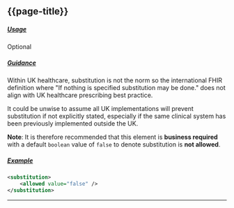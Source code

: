 ## {{page-title}}

<h5><ins>Usage</ins></h5>

<span class="mro-circle optional" title="Optional"></span> Optional

<h5><ins>Guidance</ins></h5>

Within UK healthcare, substitution is not the norm so the international FHIR definition where "If nothing is specified substitution may be done." does not align with UK healthcare prescribing best practice.

It could be unwise to assume all UK implementations will prevent substitution if not explicitly stated, especially if the same clinical system has been previously implemented outside the UK.

<div class="nhsd-a-box nhsd-a-box--bg-light-blue nhsd-!t-margin-bottom-6 nhsd-t-body">
    <b>Note</b>: It is therefore recommended that this element is <strong>business required</strong> with a default <code>boolean</code> value of <code>false</code> to denote substitution is <strong>not allowed</strong>.
</div>

<h5><ins>Example</ins></h5>

```xml
<substitution>
    <allowed value="false" />
</substitution>
```

---